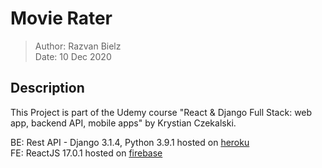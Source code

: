 # Movie Rater

> Author: Razvan Bielz  
> Date: 10 Dec 2020

## Description

This Project is part of the Udemy course "React & Django Full Stack: web app, backend API, mobile apps" by Krystian Czekalski.

BE: Rest API - Django 3.1.4, Python 3.9.1 hosted on [heroku](https://darky-movie-rater.herokuapp.com)  
FE: ReactJS 17.0.1 hosted on [firebase](https://movie-rater-bb241.firebaseapp.com)
